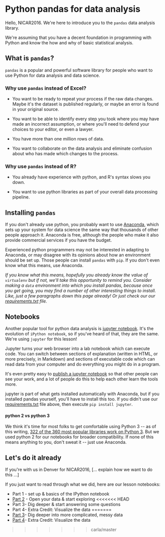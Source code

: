 # Python pandas for data analysis

Hello, NICAR2016. We're here to introduce you to the `pandas` data analysis library.

We're assuming that you have a decent foundation in programming with Python and know the how and why of basic statistical analysis.

## What is `pandas`?

`pandas` is a popular and powerful software library for people who want to use Python for data analysis and data science.

### Why use `pandas` instead of Excel?

* You want to be ready to repeat your process if the raw data changes. Maybe it's the dataset is published regularly, or maybe an error is found in your original source.

* You want to be able to identify every step you took where you may have made an incorrect assumption, or where you'll need to defend your choices to your editor, or even a lawyer.

* You have more than one million rows of data.

* You want to collaborate on the data analysis and eliminate confusion about who has made which changes to the process.

### Why use `pandas` instead of R?

* You already have experience with python, and R's syntax slows you down.

* You want to use python libraries as part of your overall data processing pipeline.


## Installing `pandas`

If you don't already use python, you probably want to use [Anaconda](https://www.continuum.io/why-anaconda), which sets up your system for data science the same way that thousands of other people approach it. Anaconda is free, although the people who make it also provide commercial services if you have the budget.

Experienced python programmers may not be interested in adapting to Anaconda, or may disagree with its opinions about how an environment should be set up. Those people can install `pandas` with `pip`. If you don't even know what this means, use Anaconda.

_If you know what this means, hopefully you already know the value of `virtualenv` but if not, we'll take this opportunity to remind you. Consider making a `data` environment into which you install pandas, because once you get going, you may find a number of other interesting things to install. Like, just a few paragraphs down this page already! Or just check our our [requirements.txt](requirements.txt) file._

## Notebooks

Another popular tool for python data analysis is [jupyter notebook](http://jupyter.org/). It's the evolution of `iPython notebook`, so if you've heard of that, they are the same. We're using `jupyter` for this lesson!

Jupyter turns your web browser into a lab notebook which can execute code. You can switch between sections of explanation (written in HTML, or more precisely, in Markdown) and sections of executable code which can read data from your computer and do everything you might do in a program.  

It's even pretty easy to [publish a jupyter notebook](http://nbviewer.jupyter.org/github/pybokeh/ipython_notebooks/blob/master/pandas/PandasCheatSheet.ipynb) so that other people can see your work, and a lot of people do this to help each other learn the tools more.

jupyter is part of what gets installed automatically with Anaconda, but if you installed pandas yourself, you'll have to install this too. If you didn't use our [requirements.txt](requirements.txt) file above, then execute `pip install jupyter`.

#### python 2 vs python 3

We think it's time for most folks to get comfortable using Python 3 -- as of this writing, [322 of the 360 most popular libraries work on Python 3](http://py3readiness.org/). But we used python 2 for our notebooks for broader compatibility. If none of this means anything to you, don't sweat it -- just use Anaconda.

## Let's do it already

If you're with us in Denver for NICAR2016, [... explain how we want to do this ...]

If you just want to read through what we did, here are our lesson notebooks:

* Part 1 - set up & basics of the IPython notebook
* [Part 2](Part%202.ipynb) - Open your data & start exploring
<<<<<<< HEAD
* Part 3- Dig deeper & start answering some questions
* Part 4- Extra Credit: Visualize the data
=======
* [Part 3](Part%203.ipynb)- Dig deeper into more complicated, messy data
* [Part 4](Part%204.ipynb)- Extra Credit: Visualize the data
>>>>>>> carla/master
